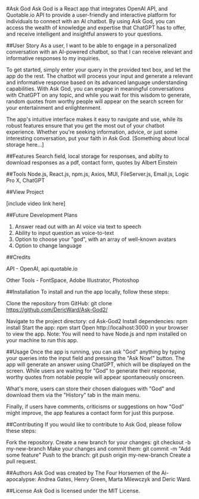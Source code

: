 #Ask God
Ask God is a React app that integrates OpenAI API, and Quotable.io API to provide a user-friendly and interactive platform for individuals to connect with an AI chatbot. By using Ask God, you can access the wealth of knowledge and expertise that ChatGPT has to offer, and receive intelligent and insightful answers to your questions.

##User Story
As a user, I want to be able to engage in a personalized conversation with an AI-powered chatbot, so that I can receive relevant and informative responses to my inquiries.

To get started, simply enter your query in the provided text box, and let the app do the rest. The chatbot will process your input and generate a relevant and informative response based on its advanced language understanding capabilities. With Ask God, you can engage in meaningful conversations with ChatGPT on any topic, and while you wait for this wisdom to generate, random quotes from worthy people will appear on the search screen for your entertainment and enlightenment.

The app's intuitive interface makes it easy to navigate and use, while its robust features ensure that you get the most out of your chatbot experience. Whether you're seeking information, advice, or just some interesting conversation, put your faith in Ask God. [Something about local storage here...]

##Features
Search field, local storage for responses, and abilty to download responses as a pdf, contact form, quotes by Albert Einstein

##Tools
Node.js, React.js, npm.js, Axios, MUI, FileServer.js, Email.js, Logic Pro X, ChatGPT

##View Project

[include video link here]

##Future Development Plans

1. Answer read out with an AI voice via text to speech
2. Ability to input question as voice-to-text
3. Option to choose your "god", with an array of well-known avatars
4. Option to change language

##Credits

API - OpenAI, api.quotable.io

Other Tools - FontSpace, Adobe Illustrator, Photoshop

##Installation
To install and run the app locally, follow these steps:

Clone the repository from GitHub: git clone https://github.com/DericWard/Ask-God2/

Navigate to the project directory: cd Ask-God2
Install dependencies: npm install
Start the app: npm start
Open http://localhost:3000 in your browser to view the app.
Note: You will need to have Node.js and npm installed on your machine to run this app.

##Usage
Once the app is running, you can ask "God" anything by typing your queries into the input field and pressing the "Ask Now!" button. The app will generate an answer using ChatGPT, which will be displayed on the screen. While users are waiting for "God" to generate their response, worthy quotes from notable people will appear spontaneously onscreen.

What's more, users can store their chosen dialogues with "God" and download them via the "History" tab in the main menu.

Finally, if users have comments, criticisms or suggestions on how "God" might improve, the app features a contact form for just this purpose.

##Contributing
If you would like to contribute to Ask God, please follow these steps:

Fork the repository.
Create a new branch for your changes: git checkout -b my-new-branch
Make your changes and commit them: git commit -m "Add some feature"
Push to the branch: git push origin my-new-branch
Create a pull request.

##Authors
Ask God was created by The Four Horsemen of the Ai-apocalypse: Andrea Gates, Henry Green, Marta Milewczyk and Deric Ward.

##License
Ask God is licensed under the MIT License.
